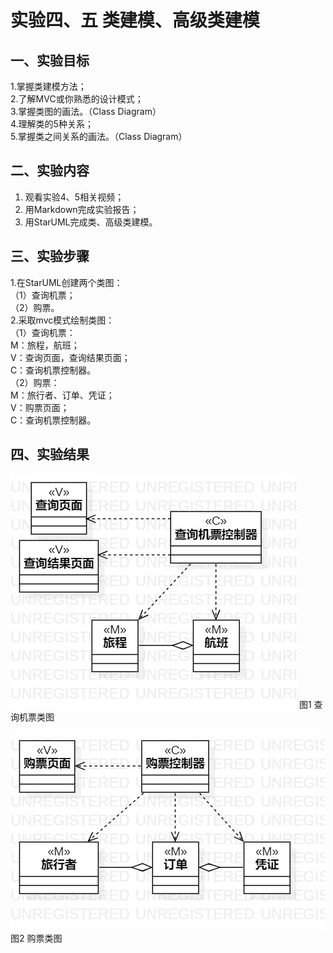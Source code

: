 # 实验四、五   类建模、高级类建模
## 一、实验目标

1.掌握类建模方法；  
2.了解MVC或你熟悉的设计模式；  
3.掌握类图的画法。（Class Diagram）  
4.理解类的5种关系；  
5.掌握类之间关系的画法。（Class Diagram）  

## 二、实验内容

1. 观看实验4、5相关视频；
2. 用Markdown完成实验报告；
3. 用StarUML完成类、高级类建模。


## 三、实验步骤  

1.在StarUML创建两个类图：  
（1）查询机票；  
（2）购票。  
2.采取mvc模式绘制类图：  
（1）查询机票：  
M：旅程，航班；  
V：查询页面，查询结果页面；  
C：查询机票控制器。  
（2）购票：  
M：旅行者、订单、凭证；  
V：购票页面；  
C：查询机票控制器。  

## 四、实验结果

![查询机票类图](./Lab4_ClassDiagram1.jpg)
图1 查询机票类图

![购票类图](./Lab4_ClassDiagram2.jpg)
图2 购票类图
